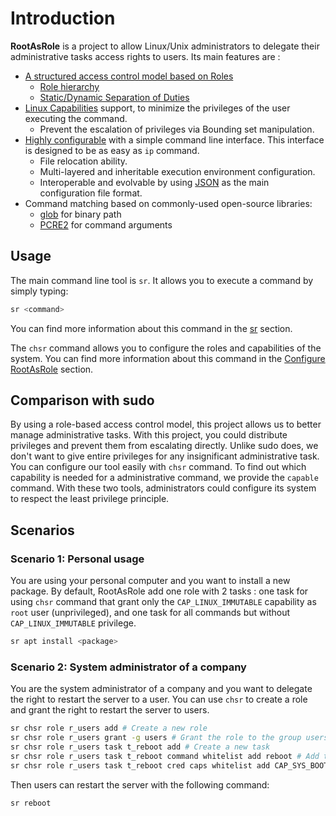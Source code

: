 # Introduction

**RootAsRole** is a project to allow Linux/Unix administrators to delegate their administrative tasks access rights to users. Its main features are :

* [A structured access control model based on Roles](https://dl.acm.org/doi/10.1145/501978.501980)
  * [Role hierarchy](https://dl.acm.org/doi/10.1145/501978.501980)
  * [Static/Dynamic Separation of Duties](https://dl.acm.org/doi/10.1145/501978.501980)
* [Linux Capabilities](https://man7.org/linux/man-pages/man7/capabilities.7.html) support, to minimize the privileges of the user executing the command.
  * Prevent the escalation of privileges via Bounding set manipulation.
* [Highly configurable](chsr/README.md) with a simple command line interface. This interface is designed to be as easy as `ip` command.
  * File relocation ability.
  * Multi-layered and inheritable execution environment configuration.
  * Interoperable and evolvable by using [JSON](https://www.json.org/) as the main configuration file format.
* Command matching based on commonly-used open-source libraries:
  * [glob](https://docs.rs/glob/latest/glob/) for binary path
  * [PCRE2](https://www.pcre.org/) for command arguments

## Usage

The main command line tool is `sr`. It allows you to execute a command by simply typing:
  
```bash
sr <command>
```

You can find more information about this command in the [sr](sr/README.md) section.

The `chsr` command allows you to configure the roles and capabilities of the system. You can find more information about this command in the [Configure RootAsRole](chsr/README.md) section.

## Comparison with sudo 

By using a role-based access control model, this project allows us to better manage administrative tasks. With this project, you could distribute privileges and prevent them from escalating directly. Unlike sudo does, we don't want to give entire privileges for any insignificant administrative task. You can configure our tool easily with `chsr` command. To find out which capability is needed for a administrative command, we provide the `capable` command. With these two tools, administrators could configure its system to respect the least privilege principle.


## Scenarios

### Scenario 1: Personal usage

You are using your personal computer and you want to install a new package. By default, RootAsRole add one role with 2 tasks : one task for using `chsr` command that grant only the `CAP_LINUX_IMMUTABLE` capability as `root` user (unprivileged), and one task for all commands but without `CAP_LINUX_IMMUTABLE` privilege.

```bash
sr apt install <package>
```

### Scenario 2: System administrator of a company

You are the system administrator of a company and you want to delegate the right to restart the server to a user. You can use `chsr` to create a role and grant the right to restart the server to users.

```bash
sr chsr role r_users add # Create a new role
sr chsr role r_users grant -g users # Grant the role to the group users
sr chsr role r_users task t_reboot add # Create a new task
sr chsr role r_users task t_reboot command whitelist add reboot # Add the reboot command to the task
sr chsr role r_users task t_reboot cred caps whitelist add CAP_SYS_BOOT # Add the CAP_SYS_BOOT capability to the task
```

Then users can restart the server with the following command:

```bash
sr reboot
```

